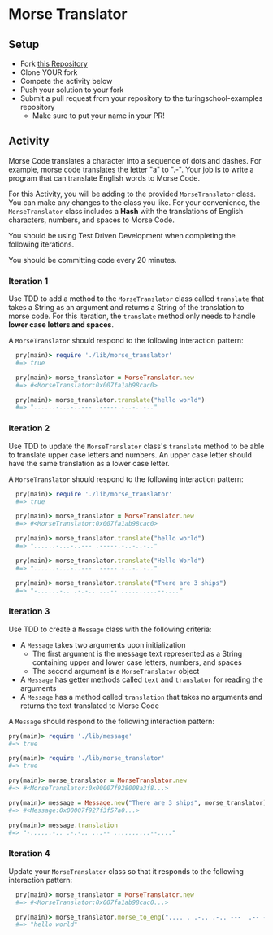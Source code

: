 # Morse Translator

## Setup

* Fork [this Repository](https://github.com/turingschool-examples/morse_translator)
* Clone YOUR fork
* Compete the activity below
* Push your solution to your fork
* Submit a pull request from your repository to the turingschool-examples repository
  * Make sure to put your name in your PR!

## Activity

Morse Code translates a character into a sequence of dots and dashes. For example, morse code translates the letter "a" to ".-". Your job is to write a program that can translate English words to Morse Code.

For this Activity, you will be adding to the provided `MorseTranslator` class. You can make any changes to the class you like. For your convenience, the `MorseTranslator` class includes a **Hash** with the translations of English characters, numbers, and spaces to Morse Code.

You should be using Test Driven Development when completing the following iterations.

You should be committing code every 20 minutes.

### Iteration 1

Use TDD to add a method to the `MorseTranslator` class called `translate` that takes a String as an argument and returns a String of the translation to morse code. For this iteration, the `translate` method only needs to handle **lower case letters and spaces**.

A `MorseTranslator` should respond to the following interaction pattern:

```ruby
  pry(main)> require './lib/morse_translator'
  #=> true

  pry(main)> morse_translator = MorseTranslator.new
  #=> #<MorseTranslator:0x007fa1ab98cac0>

  pry(main)> morse_translator.translate("hello world")
  #=> "......-...-..--- .-----.-..-..-.."
```

### Iteration 2

Use TDD to update the `MorseTranslator` class's `translate` method to be able to translate upper case letters and numbers. An upper case letter should have the same translation as a lower case letter.

A `MorseTranslator` should respond to the following interaction pattern:

```ruby
  pry(main)> require './lib/morse_translator'
  #=> true

  pry(main)> morse_translator = MorseTranslator.new
  #=> #<MorseTranslator:0x007fa1ab98cac0>

  pry(main)> morse_translator.translate("hello world")
  #=> "......-...-..--- .-----.-..-..-.."

  pry(main)> morse_translator.translate("Hello World")
  #=> "......-...-..--- .-----.-..-..-.."

  pry(main)> morse_translator.translate("There are 3 ships")
  #=> "-......-.. .-.-.. ...-- ..........--...."
```

### Iteration 3

Use TDD to create a `Message` class with the following criteria:

* A `Message` takes two arguments upon initialization
  * The first argument is the message text represented as a String containing upper and lower case letters, numbers, and spaces
  * The second argument is a `MorseTranslator` object
* A `Message` has getter methods called `text` and `translator` for reading the arguments
* A `Message` has a method called `translation` that takes no arguments and returns the text translated to Morse Code

A `Message` should respond to the following interaction pattern:

```ruby
pry(main)> require './lib/message'
#=> true

pry(main)> require './lib/morse_translator'
#=> true

pry(main)> morse_translator = MorseTranslator.new
#=> #<MorseTranslator:0x00007f928008a3f8...>

pry(main)> message = Message.new("There are 3 ships", morse_translator)
#=> #<Message:0x00007f927f3f57a0...>

pry(main)> message.translation
#=> "-......-.. .-.-.. ...-- ..........--...."
```

### Iteration 4

Update your `MorseTranslator` class so that it responds to the following interaction pattern:

```ruby
  pry(main)> morse_translator = MorseTranslator.new
  #=> #<MorseTranslator:0x007fa1ab98cac0...>

  pry(main)> morse_translator.morse_to_eng(".... . .-.. .-.. ---  .-- --- .-. .-.. -..")
  #=> "hello world"
```
